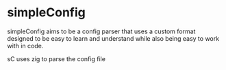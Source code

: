 # simpleConfig

simpleConfig aims to be a config parser that uses a custom format designed to be easy to learn and understand while also being easy to work with in code.

sC uses zig to parse the config file